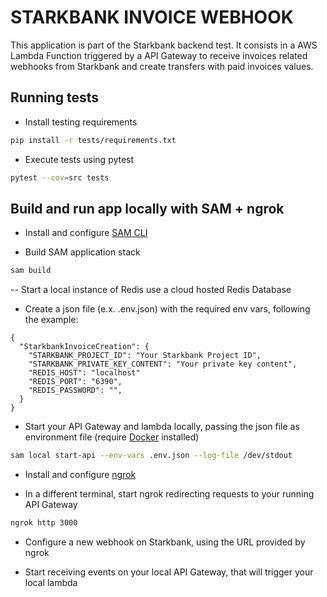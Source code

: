 # STARKBANK INVOICE WEBHOOK

This application is part of the Starkbank backend test. It consists in a AWS Lambda Function triggered by a API Gateway to receive invoices related webhooks from Starkbank and create transfers with paid invoices values.

## Running tests

- Install testing requirements

```bash
pip install -r tests/requirements.txt
```

- Execute tests using pytest

```bash
pytest --cov=src tests
```

## Build and run app locally with SAM + ngrok

- Install and configure [SAM CLI](https://docs.aws.amazon.com/serverless-application-model/latest/developerguide/install-sam-cli.html)

- Build SAM application stack

```bash
sam build
```

-- Start a local instance of Redis use a cloud hosted Redis Database

- Create a json file (e.x. .env.json) with the required env vars, following the example:

```
{
  "StarkbankInvoiceCreation": {
    "STARKBANK_PROJECT_ID": "Your Starkbank Project ID",
    "STARKBANK_PRIVATE_KEY_CONTENT": "Your private key content",
    "REDIS_HOST": "localhost"
    "REDIS_PORT": "6390",
    "REDIS_PASSWORD": "",
  }
}
```

- Start your API Gateway and lambda locally, passing the json file as environment file (require [Docker](https://docs.docker.com/engine/install/) installed)

```bash
sam local start-api --env-vars .env.json --log-file /dev/stdout
```

- Install and configure [ngrok](https://ngrok.com/download)

- In a different terminal, start ngrok redirecting requests to your running API Gateway

```bash
ngrok http 3000
```

- Configure a new webhook on Starkbank, using the URL provided by ngrok

- Start receiving events on your local API Gateway, that will trigger your local lambda
